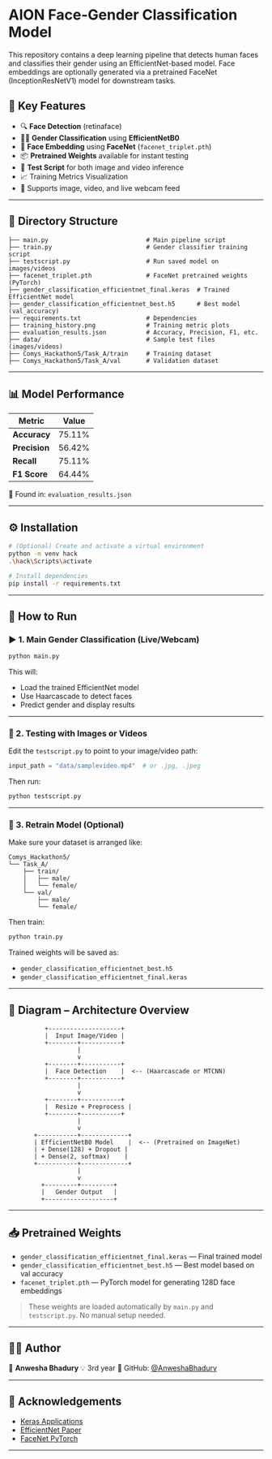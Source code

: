 # AION Face-Gender Classification Model

This repository contains a deep learning pipeline that detects human faces and classifies their gender using an EfficientNet-based model. Face embeddings are optionally generated via a pretrained FaceNet (InceptionResNetV1) model for downstream tasks.

## 📌 Key Features

* 🔍 **Face Detection** (retinaface)
* 👦👧 **Gender Classification** using **EfficientNetB0**
* 🧠 **Face Embedding** using **FaceNet** (`facenet_triplet.pth`)
* 📦 **Pretrained Weights** available for instant testing
* 🧪 **Test Script** for both image and video inference
* 📈 Training Metrics Visualization
* 📁 Supports image, video, and live webcam feed

---

## 📂 Directory Structure

```
├── main.py                           # Main pipeline script
├── train.py                          # Gender classifier training script
├── testscript.py                     # Run saved model on images/videos
├── facenet_triplet.pth               # FaceNet pretrained weights (PyTorch)
├── gender_classification_efficientnet_final.keras  # Trained EfficientNet model
├── gender_classification_efficientnet_best.h5      # Best model (val_accuracy)
├── requirements.txt                  # Dependencies
├── training_history.png              # Training metric plots
├── evaluation_results.json           # Accuracy, Precision, F1, etc.
├── data/                             # Sample test files (images/videos)
├── Comys_Hackathon5/Task_A/train     # Training dataset
├── Comys_Hackathon5/Task_A/val       # Validation dataset
```

---

## 📊 Model Performance

| Metric        | Value  |
| ------------- | ------ |
| **Accuracy**  | 75.11% |
| **Precision** | 56.42% |
| **Recall**    | 75.11% |
| **F1 Score**  | 64.44% |

📁 Found in: `evaluation_results.json`

---

## ⚙️ Installation

```bash
# (Optional) Create and activate a virtual environment
python -m venv hack
.\hack\Scripts\activate

# Install dependencies
pip install -r requirements.txt
```

---

## 🚀 How to Run

### ▶️ 1. Main Gender Classification (Live/Webcam)

```bash
python main.py
```

This will:

* Load the trained EfficientNet model
* Use Haarcascade to detect faces
* Predict gender and display results

---

### 🧪 2. Testing with Images or Videos

Edit the `testscript.py` to point to your image/video path:

```python
input_path = "data/samplevideo.mp4"  # or .jpg, .jpeg
```

Then run:

```bash
python testscript.py
```

---

### 🧠 3. Retrain Model (Optional)

Make sure your dataset is arranged like:

```
Comys_Hackathon5/
└── Task_A/
    ├── train/
    │   ├── male/
    │   └── female/
    └── val/
        ├── male/
        └── female/
```

Then train:

```bash
python train.py
```

Trained weights will be saved as:

* `gender_classification_efficientnet_best.h5`
* `gender_classification_efficientnet_final.keras`

---

## 🧠 Diagram – Architecture Overview

```text
          +--------------------+
          |  Input Image/Video |
          +--------+-----------+
                   |
                   v
          +--------+-----------+
          |  Face Detection    |  <-- (Haarcascade or MTCNN)
          +--------+-----------+
                   |
                   v
          +--------+-----------+
          |  Resize + Preprocess |
          +--------+-----------+
                   |
                   v
       +-----------+-------------+
       | EfficientNetB0 Model    |  <-- (Pretrained on ImageNet)
       | + Dense(128) + Dropout |
       | + Dense(2, softmax)    |
       +-----------+-------------+
                   |
                   v
         +---------+---------+
         |   Gender Output   |
         +-------------------+
```

---

## 📥 Pretrained Weights

* `gender_classification_efficientnet_final.keras` — Final trained model
* `gender_classification_efficientnet_best.h5` — Best model based on val accuracy
* `facenet_triplet.pth` — PyTorch model for generating 128D face embeddings

> These weights are loaded automatically by `main.py` and `testscript.py`. No manual setup needed.

---

## 🙋‍♀️ Author

👤 **Anwesha Bhadury**
💡 3rd year
🔗 GitHub: [@AnweshaBhadury](https://github.com/AnweshaBhadury)

---

## 🙏 Acknowledgements

* [Keras Applications](https://keras.io/api/applications/)
* [EfficientNet Paper](https://arxiv.org/abs/1905.11946)
* [FaceNet PyTorch](https://github.com/timesler/facenet-pytorch)

---
